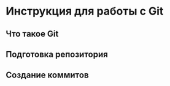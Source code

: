 # **Инструкция для работы с Git**

## Что такое Git

## Подготовка репозитория 

## Создание коммитов